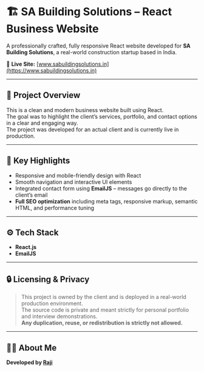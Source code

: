 # 🏗️ SA Building Solutions – React Business Website

A professionally crafted, fully responsive React website developed for **SA Building Solutions**, a real-world construction startup based in India.

🔗 **Live Site:** [www.sabuildingsolutions.in](https://www.sabuildingsolutions.in)

---

## 📌 Project Overview

This is a clean and modern business website built using React.  
The goal was to highlight the client’s services, portfolio, and contact options in a clear and engaging way.  
The project was developed for an actual client and is currently live in production.

---

## 🚀 Key Highlights

- Responsive and mobile-friendly design with React  
- Smooth navigation and interactive UI elements  
- Integrated contact form using **EmailJS** – messages go directly to the client’s email  
- **Full SEO optimization** including meta tags, responsive markup, semantic HTML, and performance tuning

---

## ⚙️ Tech Stack

- **React.js**  
- **EmailJS**

---

## 🔒 Licensing & Privacy

> This project is owned by the client and is deployed in a real-world production environment.  
> The source code is private and meant strictly for personal portfolio and interview demonstrations.  
> **Any duplication, reuse, or redistribution is strictly not allowed.**

---

## 🧑‍💻 About Me

**Developed by [Raji](https://github.com/raji-s-dev)**  



